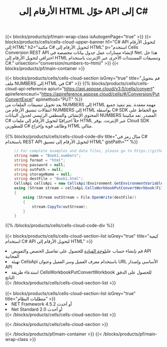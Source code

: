 ﻿---
title:  الأرقام إلى HTML حوّل API إلى C#
description:  Cloud APIs & SDKs لـ Microsoft Excel & OpenOffice Calc. تحويل جدول البيانات إلى ملف تنسيق آخر.
url: /ar/net/conversion/numbers-to-html/
---
{{< blocks/products/pf/main-wrap-class isAutogenPage="true" >}}
{{< blocks/products/cells/cells-cloud-upper-banner h1="C# API لتحويل الأرقام إلى HTML" h2="مكتبة C# لتحويل الأرقام إلى HTML" p="استخدم Cells Conversion REST API لإنشاء مسارات عمل جدول بيانات مخصصة في Net. هذا حل احترافي لتحويل الأرقام إلى HTML وتنسيقات المستندات الأخرى عبر الإنترنت باستخدام C#." urlsection="conversion/numbers-to-html/" >}}
{{< blocks/products/pf/main-container >}}

{{< blocks/products/cells/cells-cloud-section isGrey="true" title="قم بتحويل ملف NUMBERS إلى HTML في C#" >}}
{{% blocks/products/cells/cells-cloud-api-reference apiurl="https://api.aspose.cloud/v3.0/cells/convert" apireferenceurl="https://apireference.aspose.cloud/cells/#/Conversion/PutConvertExcel" apimethod="PUT" %}}
<br/>
يعد تحويل تنسيقات الملفات من NUMBERS إلى HTML مهمة معقدة. يتم تنفيذ جميع انتقالات تنسيق الأرقام من NUMBERS إلى HTML بواسطة C# SDK مع الحفاظ على المحتوى الإنشائي والمنطقي الرئيسي لجدول البيانات NUMBERS المصدر. تعد مكتبتنا C# حلاً احترافيًا لتحويل الأرقام إلى ملفات HTML عبر الإنترنت. يوفر Cloud SDK للمطورين C# وظائف قوية وإخراج HTML مثالي.
<br/>
<br/>
{{% blocks/products/cells/cells-cloud-code-div title="مثال رمز في C# باستخدام REST API لتحويل الأرقام إلى تنسيق HTML" gistPath="" %}}
 
```cs
    // For complete examples and data files, please go to https://github.com/aspose-cells-cloud/aspose-cells-cloud-dotnet/
    string name = "Book1.numbers";
    string format = "html";
    string password = null;
    string outPath = null;
    string storageName = null;
    string destFile = "Book1.html";
    CellsApi cellsApi = new CellsApi(Environment.GetEnvironmentVariable("ProductClientId"), Environment.GetEnvironmentVariable("ProductClientSecret"));
    using (Stream stream = cellsApi.CellsWorkbookPutConvertWorkbook(File.OpenRead(name), format, password, outPath, storageName))
    {
        using (Stream outStream = File.OpenWrite(destFile))
        {
            stream.CopyTo(outStream);
        }
    }
```
 
{{% /blocks/products/cells/cells-cloud-code-div %}}
<br/>
<br/>
{{< blocks/products/cells/cells-cloud-section-list isGrey="true" title="كيفية استخدام C# API لتحويل الأرقام إلى HTML" >}}
<li> قم بإنشاء حساب على<a href="https://dashboard.aspose.cloud/">لوحة القيادة</a> للحصول على تفاصيل الحصص والتفويض API المجانية</li>
<li>تهيئة CellsApi باستخدام معرف العميل وسر العميل وعنوان URL الأساسي وإصدار API</li>
<li>استدعاء طريقة CellsWorkbookPutConvertWorkbook للحصول على الدفق الناتج</li>
{{< /blocks/products/cells/cells-cloud-section-list >}}
<br/>
<br/>
{{< blocks/products/cells/cells-cloud-section-list isGrey="true" title="متطلبات النظام" >}}
<li>NET Framework 4.5.2 أو أحدث</li>
<li>Net Standard 2.0 أو أحدث</li>
{{< /blocks/products/cells/cells-cloud-section-list >}}

{{< /blocks/products/cells/cells-cloud-section >}}

{{< /blocks/products/pf/main-container >}}
{{< /blocks/products/pf/main-wrap-class >}}
